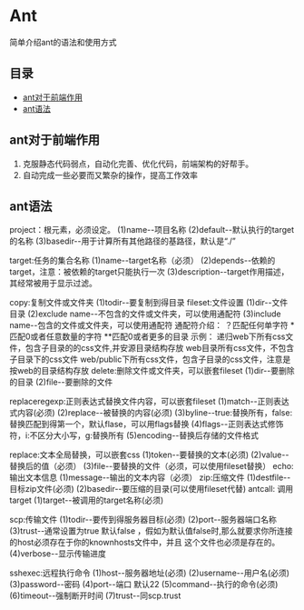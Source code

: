 # Ant

简单介绍ant的语法和使用方式

##	目录

*	[ant对于前端作用](#ant对于前端作用)
*	[ant语法](#ant常用语法)

##	ant对于前端作用

1.  克服静态代码弱点，自动化完善、优化代码，前端架构的好帮手。
2.	自动完成一些必要而又繁杂的操作，提高工作效率

## ant语法

<script type="text/html">
    <project name="demo" default="all" basedir="."></project>
</script>
project：根元素，必须设定。
(1)name--项目名称
(2)default--默认执行的target的名称
(3)basedir--用于计算所有其他路径的基路径，默认是“./”

<script type="text/html">
    <target name="_develep" depends="init" description="test"></target>
</script>
target:任务的集合名称
(1)name--target名称（必须）
(2)depends--依赖的target，注意：被依赖的target只能执行一次
(3)description--target作用描述，其经常被用于显示过滤。


<copy todir="${dir.output}">
    <fileset dir="web">
    <exclude name="build/"></exclude>
    <include name="app.js"/>
    <include name="**/*css"/>
    <include name="**/*css"/>
    <include name="/**/*css"/>
    </fileset>
</copy>
copy:复制文件或文件夹
(1)todir--要复制到得目录
fileset:文件设置
(1)dir--文件目录
(2)exclude name--不包含的文件或文件夹，可以使用通配符
(3)include name--包含的文件或文件夹，可以使用通配符
通配符介绍：
？匹配任何单字符
*匹配0或者任意数量的字符
**匹配0或者更多的目录
示例：
<include name="**/*css"/> 递归web下所有css文件，包含子目录的的css文件,并安源目录结构存放
<include name="*css"/> web目录所有css文件，不包含子目录下的css文件
<include name="public/**/*.css"/>  web/public下所有css文件，包含子目录的css文件，注意是按web的目录结构存放

<delete dir="${dir.output}"/>
delete:删除文件或文件夹，可以嵌套fileset
(1)dir--要删除的目录
(2)file--要删除的文件

<replaceregexp match="v=\d+" replace="v=${dateTime}" byline="false" flags="g" encoding="utf-8"></replaceregexp>
replaceregexp:正则表达式替换文件内容，可以嵌套fileset
(1)match--正则表达式内容(必须)
(2)replace--被替换的内容(必须)
(3)byline--true:替换所有，false:替换匹配到得第一个，默认flase，可以用flags替换
(4)flags--正则表达式修饰符，i:不区分大小写，g:替换所有
(5)encoding--替换后存储的文件格式

<replace token="123" value="121113" file="output/index.css" encoding="utf-8"/>
replace:文本全局替换，可以嵌套css
(1)token--要替换的文本(必须)
(2)value--替换后的值（必须）
(3)file--要替换的文件（必须，可以使用fileset替换）


<echo message="test"/>
echo:输出文本信息
(1)message--输出的文本内容（必须）

<zip destfile="${dir.zip}/ad-backoffice.zip" basedir="${dir.output}"/>
zip:压缩文件
(1)destfile--目标zip文件(必须)
(2)basedir--要压缩的目录(可以使用fileset代替)


<antcall target="echoTestTest"/>
antcall: 调用target
(1)target--被调用的target名称(必须)

<scp todir="${baolei.user}:${baolei.pwd}@123.150.172.198:." port="63008" trust="true" verbose="true"></scp>
scp:传输文件
(1)todir--要传到得服务器目标(必须)
(2)port--服务器端口名称
(3)trust--通常设置为true 默认false ，假如为默认值false时,那么就要求你所连接的host必须存在于你的knownhosts文件中，并且 这个文件也必须是存在的。
(4)verbose--显示传输进度

<script type="build/html">
<sshexec host="123.150.172.198" username="${baolei.user}" password="${baolei.pwd}" port="63008" command="cd /home/${baolei.user};expect aa.sh" timeout="20000" trust="true"/>
</script>
sshexec:远程执行命令
(1)host--服务器地址(必须)
(2)username--用户名(必须)
(3)password--密码
(4)port--端口 默认22
(5)command--执行的命令(必须)
(6)timeout--强制断开时间
(7)trust--同scp.trust
